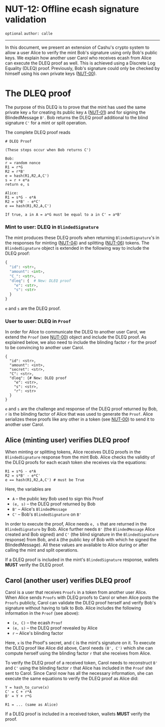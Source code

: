 NUT-12: Offline ecash signature validation
==========================

`optional` `author: calle`

---

In this document, we present an extension of Cashu's crypto system to allow a user Alice to verify the mint Bob's signature using only Bob's public keys. We explain how another user Carol who receives ecash from Alice can execute the DLEQ proof as well. This is achieved using a Discrete Log Equality (DLEQ) proof. Previously, Bob's signature could only be checked by himself using his own private keys ([NUT-00](00)). 

# The DLEQ proof
The purpose of this DLEQ is to prove that the mint has used the same private key `a` for creating its public key `A` ([NUT-01](01)) and for signing the BlindedMessage `B'`. Bob returns the DLEQ proof additional to the blind signature `C'` for a mint or split operation. 

The complete DLEQ proof reads
```
# DLEQ Proof

(These steps occur when Bob returns C')

Bob:
r = random nonce
R1 = r*G
R2 = r*B'
e = hash(R1,R2,A,C')
s = r + e*a
return e, s

Alice:
R1 = s*G - e*A
R2 = s*B' - e*C'
e == hash(R1,R2,A,C')

If true, a in A = a*G must be equal to a in C' = a*B'
```

### Mint to user: DLEQ in `BlindedSignature`

The mint produces these DLEQ proofs when returning `BlindedSignature`'s in the responses for minting ([NUT-04][04]) and splitting ([NUT-06][06]) tokens. The `BlindedSignature` object is extended in the following way to include the DLEQ proof:

```python
{
  "id": <str>,
  "amount": <int>,
  "C_": <str>,
  "dleq": {  # New: DLEQ proof
    "e": <str>,
    "s": <str>
  }
}

```

`e` and `s` are the DLEQ proof. 

### User to user: DLEQ in `Proof`

In order for Alice to communicate the DLEQ to another user Carol, we extend the `Proof` (see [NUT-00](00)) object and include the DLEQ proof. As explained below, we also need to include the blinding factor `r` for the proof to be convincing to another user Carol.

```
{
  "id": <str>,
  "amount": <int>,
  "secret": <str>,
  "C": <str>,
  "dleq": {# New: DLEQ proof
    "e": <str>,
    "s": <str>,
    "r": <str>
  }
}
```
`e` and `s` are the challenge and response of the DLEQ proof returned by Bob, `r` is the blinding factor of Alice that was used to generate the `Proof`. Alice serializes these proofs like any other in a token (see [NUT-00][00]) to send it to another user Carol.

## Alice (minting user) verifies DLEQ proof

When minting or splitting tokens, Alice receives DLEQ proofs in the `BlindedSignature` response from the mint Bob. Alice checks the validity of the DLEQ proofs for each ecash token she receives via the equations:

```
R1 = s*G - e*A
R2 = s*B' - e*C'
e == hash(R1,R2,A,C') # must be True
```

Here, the variables are
- `A` – the public key Bob used to sign this Proof
- `(e, s)` – the DLEQ proof returned by Bob
- `B'` – Alice's `BlindedMessage`
- `C'` – Bob's `BlindedSignature` on `B'`

In order to execute the proof, Alice needs `e, s` that are returned in the `BlindedSignature` by Bob. Alice further needs `B'` (the `BlindedMessage` Alice created and Bob signed) and `C'` (the blind signature in the `BlindedSignature` response) from Bob, and `A` (the public key of Bob with which he signed the BlindedMessage). All these values are available to Alice during or after calling the mint and split operations.

If a DLEQ proof is included in the mint's `BlindedSignature` response, wallets **MUST** verify the DLEQ proof. 

## Carol (another user) verifies DLEQ proof

Carol is a user that receives `Proofs` in a token from another user Alice. When Alice sends `Proofs` with DLEQ proofs to Carol or when Alice posts the `Proofs` publicly, Carol can validate the DLEQ proof herself and verify Bob's signature without having to talk to Bob. Alice includes the following information in the `Proof` (see above):

- `(x, C)` – the ecash `Proof`
- `(e, s)` – the DLEQ proof revealed by Alice
- `r` – Alice's blinding factor

Here, `x` is the Proof's secret, and `C` is the mint's signature on it. To execute the DLEQ proof like Alice did above, Carol needs `(B', C')` which she can compute herself using the blinding factor `r` that she receives from Alice.

To verify the DLEQ proof of a received token, Carol needs to reconstruct `B'` and `C'` using the blinding factor `r` that Alice has included in the `Proof` she sent to Carol. Since Carol now has all the necessary information, she can execute the same equations to verify the DLEQ proof as Alice did:

```
Y = hash_to_curve(x)
C' = C + r*A
B' = Y + r*G

R1 = ... (same as Alice)
```

If a DLEQ proof is included in a received token, wallets **MUST** verify the proof. 

[00]: 00.md
[01]: 01.md
[02]: 02.md
[03]: 03.md
[04]: 04.md
[05]: 05.md
[06]: 06.md
[07]: 07.md
[08]: 08.md
[09]: 09.md
[10]: 10.md
[11]: 11.md
[12]: 12.md
[13]: 13.md
[14]: 14.md
[15]: 15.md
[16]: 16.md
[17]: 17.md
[18]: 18.md
[19]: 19.md
[20]: 20.md
